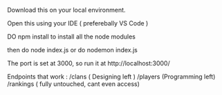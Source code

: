 Download this on your local environment.

Open this using your IDE ( preferebally VS Code )

DO npm install to install all the node modules

then do node index.js or do nodemon index.js

The port is set at 3000, so run it at http://localhost:3000/

Endpoints that work : 
/clans ( Designing left )
/players (Programming left)
/rankings ( fully untouched, cant even access)
